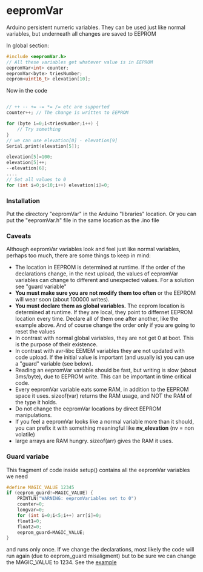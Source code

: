 # eepromVar
Arduino persistent numeric variables. They can be used just like
normal variables, but underneath all changes are saved to EEPROM

In global section:
```C++
#include <eepromVar.h>
// All these variables get whatever value is in EEPROM
eepromVar<int> counter;
eepromVar<byte> triesNumber;
eeprom<uint16_t> elevation[10];

```
Now in the code
```C++

// ++ -- += -= *= /= etc are supported
counter++; // The change is written to EEPROM

for (byte i=0;i<triesNumber;i++) {
	// Try something
}
// we can use elevation[0] - elevation[9]
Serial.print(elevation[5]);

elevation[5]=100;
elevation[5]++;
--elevation[6];
....
// Set all values to 0
for (int i=0;i<10;i++) elevation[i]=0;

```
### Installation
Put the directory "eepromVar" in the Arduino "libraries" location.
Or you can put the "eepromVar.h" file in the same location as the .ino file

### Caveats
Although eepromVar variables look and feel just like normal variables,
perhaps too much, there are some things to keep in mind:
- The location in EEPROM is determined at runtime. If the order of the
declarations change, in the next upload, the values of eepromVar variables
can change to different and unexpected values. For a solution see "guard variable"
- **You must make sure you are not modify them too often** or the EEPROM
will wear soon (about 100000 writes).
- **You must declare them as global variables.** The eeprom location is
determined at runtime. If they are local, they point to differnet EEPROM
location every time.
Declare all of them one after another, like the example above. And of course change the
order only if you are going to reset the values
- In contrast with normal global variables, they are not get 0 at boot.
This is the purpose of their existence.
- In contrast with avr-libc EEMEM variables they are not updated with
code upload. If the initial value is important (and usually is) you can use
a "guard" variable (see below).
- Reading an eepromVar variable should be fast, but writing is slow
(about 3ms/byte), due to EEPROM write. This can be important in time critical
code.
- Every eepromVar variable eats some RAM, in addition to the EEPROM space
it uses. sizeof(var) returns the RAM usage, and NOT the RAM  of the type it holds.
- Do not change the eepromVar locations by direct EEPROM manipulations.
- If you feel a eepromVar looks like a normal variable more than it should,
you can prefix it with something meaningful like **nv_elevation** (nv = non volatile)
- large arrays are RAM hungry. sizeof(arr) gives the RAM it uses.

### Guard variabe

This fragment of code inside setup() contains all the eepromVar variables we need
```C++
#define MAGIC_VALUE 12345
if (eeprom_guard!=MAGIC_VALUE) {
    PRINTLN("WARNING: eepromVariables set to 0")
    counter=0;
    longvar=0;
    for (int i=0;i<5;i++) arr[i]=0;
    float1=0;
    float2=0;
    eeprom_guard=MAGIC_VALUE;
}

```

and runs only once. If we change the declarations, most likely
the code will run again (due to eeprom_guard misaligment) but
to be sure we can change the MAGIC_VALUE to 1234. See the
[example]()
